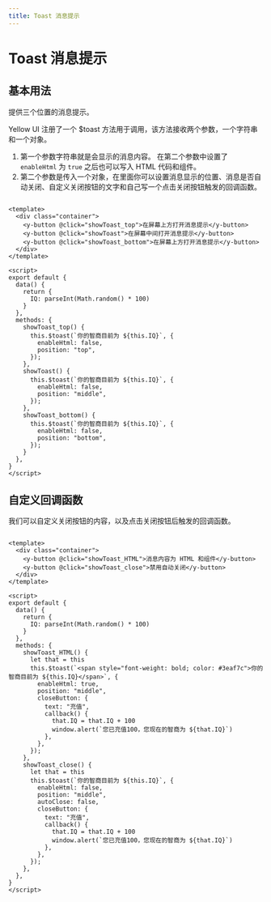 ```yaml
---
title: Toast 消息提示
---
```


# Toast 消息提示

## 基本用法

提供三个位置的消息提示。

<ClientOnly>
<yToast-demo></yToast-demo>
</ClientOnly>

Yellow UI 注册了一个 $toast 方法用于调用，该方法接收两个参数，一个字符串和一个对象。

1. 第一个参数字符串就是会显示的消息内容。 在第二个参数中设置了 `enableHtml` 为 `true` 之后也可以写入 HTML 代码和组件。
2. 第二个参数是传入一个对象，在里面你可以设置消息显示的位置、消息是否自动关闭、自定义关闭按钮的文字和自己写一个点击关闭按钮触发的回调函数。

```vue

<template>
  <div class="container">
    <y-button @click="showToast_top">在屏幕上方打开消息提示</y-button>
    <y-button @click="showToast">在屏幕中间打开消息提示</y-button>
    <y-button @click="showToast_bottom">在屏幕上方打开消息提示</y-button>
  </div>
</template>

<script>
export default {
  data() {
    return {
      IQ: parseInt(Math.random() * 100)
    }
  },
  methods: {
    showToast_top() {
      this.$toast(`你的智商目前为 ${this.IQ}`, {
        enableHtml: false,
        position: "top",
      });
    },
    showToast() {
      this.$toast(`你的智商目前为 ${this.IQ}`, {
        enableHtml: false,
        position: "middle",
      });
    },
    showToast_bottom() {
      this.$toast(`你的智商目前为 ${this.IQ}`, {
        enableHtml: false,
        position: "bottom",
      });
    }
  },
}
</script>
```

## 自定义回调函数

我们可以自定义关闭按钮的内容，以及点击关闭按钮后触发的回调函数。

<ClientOnly>
<yToast-demo-2></yToast-demo-2>
</ClientOnly>

```vue

<template>
  <div class="container">
    <y-button @click="showToast_HTML">消息内容为 HTML 和组件</y-button>
    <y-button @click="showToast_close">禁用自动关闭</y-button>
  </div>
</template>

<script>
export default {
  data() {
    return {
      IQ: parseInt(Math.random() * 100)
    }
  },
  methods: {
    showToast_HTML() {
      let that = this
      this.$toast(`<span style="font-weight: bold; color: #3eaf7c">你的智商目前为 ${this.IQ}</span>`, {
        enableHtml: true,
        position: "middle",
        closeButton: {
          text: "充值",
          callback() {
            that.IQ = that.IQ + 100
            window.alert(`您已充值100，您现在的智商为 ${that.IQ}`)
          },
        },
      });
    },
    showToast_close() {
      let that = this
      this.$toast(`你的智商目前为 ${this.IQ}`, {
        enableHtml: false,
        position: "middle",
        autoClose: false,
        closeButton: {
          text: "充值",
          callback() {
            that.IQ = that.IQ + 100
            window.alert(`您已充值100，您现在的智商为 ${that.IQ}`)
          },
        },
      });
    },
  },
}
</script>
```